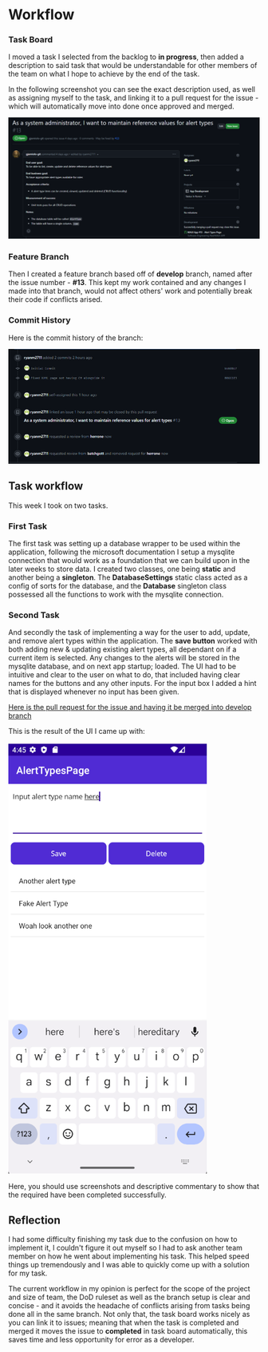 # Workflow

### Task Board
I moved a task I selected from the backlog to **in progress**, then added a description to said task that would be understandable for other members of the team on what I hope to achieve by the end of the task.

In the following screenshot you can see the exact description used, as well as assigning myself to the task, and linking it to a pull request for the issue - which will automatically move into done once approved and merged.

![MAUI Project Issue 13 Task Board Description](https://github.com/ryanm2711/SET09102_Personal_Portfolio/blob/main/images/maui_issue_13_task_board_description.png?raw=true)

### Feature Branch

Then I created a feature branch based off of **develop** branch, named after the issue number - **#13**. This kept my work contained and any changes I made into that branch, would not affect others' work and potentially break their code if conflicts arised. 

### Commit History

Here is the commit history of the branch:

![MAUI Project Issue 13 Commit History](https://github.com/ryanm2711/SET09102_Personal_Portfolio/blob/main/images/maui_issue_13_commit_history.png?raw=true)

## Task workflow
This week I took on two tasks.

### First Task
The first task was setting up a database wrapper to be used within the application, following the microsoft documentation I setup a mysqlite connection that would work as a foundation that we can build upon in the later weeks to store data. I created two classes, one being **static** and another being a **singleton**. The **DatabaseSettings** static class acted as a config of sorts for the database, and the **Database** singleton class possessed all the functions to work with the mysqlite connection.

### Second Task
And secondly the task of implementing a way for the user to add, update, and remove alert types within the application. The **save button** worked with both adding new & updating existing alert types, all dependant on if a current item is selected. Any changes to the alerts will be stored in the mysqlite database, and on next app startup; loaded. The UI had to be intuitive and clear to the user on what to do, that included having clear names for the buttons and any other inputs. For the input box I added a hint that is displayed whenever no input has been given. 

[Here is the pull request for the issue and having it be merged into develop branch](https://github.com/Software-Engineering-Red/MAUI-APP/pull/23)

This is the result of the UI I came up with:

![MAUI Project Issue 13 Result](https://github.com/ryanm2711/SET09102_Personal_Portfolio/blob/main/images/maui_issue_13_result.png?raw=true)

Here, you should use screenshots and descriptive commentary to show that the required
have been completed successfully.

## Reflection

I had some difficulty finishing my task due to the confusion on how to implement it, I couldn't figure it out myself so I had to ask another team member on how he went about implementing his task. This helped speed things up tremendously and I was able to quickly come up with a solution for my task.

The current workflow in my opinion is perfect for the scope of the project and size of team, the DoD ruleset as well as the branch setup is clear and concise - and it avoids the headache of conflicts arising from tasks being done all in the same branch. Not only that, the task board works nicely as you can link it to issues; meaning that when the task is completed and merged it moves the issue to **completed** in task board automatically, this saves time and less opportunity for error as a developer.

